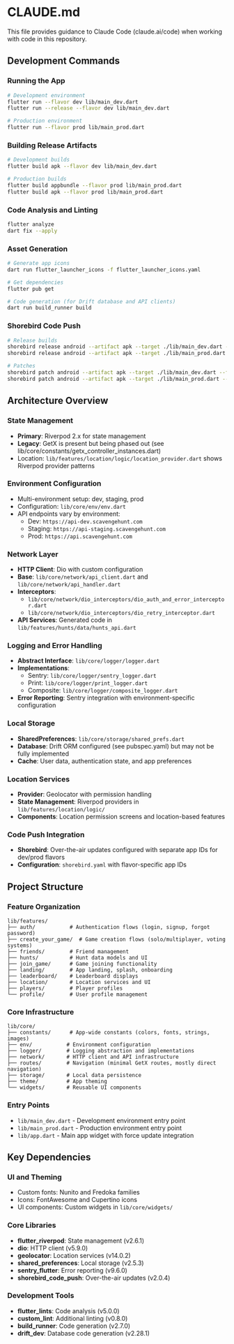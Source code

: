 # CLAUDE.md

This file provides guidance to Claude Code (claude.ai/code) when working with code in this repository.

## Development Commands

### Running the App
```bash
# Development environment
flutter run --flavor dev lib/main_dev.dart
flutter run --release --flavor dev lib/main_dev.dart

# Production environment
flutter run --flavor prod lib/main_prod.dart
```

### Building Release Artifacts
```bash
# Development builds
flutter build apk --flavor dev lib/main_dev.dart

# Production builds
flutter build appbundle --flavor prod lib/main_prod.dart
flutter build apk --flavor prod lib/main_prod.dart
```

### Code Analysis and Linting
```bash
flutter analyze
dart fix --apply
```

### Asset Generation
```bash
# Generate app icons
dart run flutter_launcher_icons -f flutter_launcher_icons.yaml

# Get dependencies
flutter pub get

# Code generation (for Drift database and API clients)
dart run build_runner build
```

### Shorebird Code Push
```bash
# Release builds
shorebird release android --artifact apk --target ./lib/main_dev.dart --flavor dev --flutter-version 3.32.8
shorebird release android --artifact apk --target ./lib/main_prod.dart --flavor prod --flutter-version 3.32.8

# Patches
shorebird patch android --artifact apk --target ./lib/main_dev.dart --flavor dev --flutter-version 3.32.8
shorebird patch android --artifact apk --target ./lib/main_prod.dart --flavor prod --flutter-version 3.32.8
```

## Architecture Overview

### State Management
- **Primary**: Riverpod 2.x for state management
- **Legacy**: GetX is present but being phased out (see lib/core/constants/getx_controller_instances.dart)
- Location: `lib/features/location/logic/location_provider.dart` shows Riverpod provider patterns

### Environment Configuration
- Multi-environment setup: dev, staging, prod
- Configuration: `lib/core/env/env.dart`
- API endpoints vary by environment:
  - Dev: `https://api-dev.scavengehunt.com`
  - Staging: `https://api-staging.scavengehunt.com`
  - Prod: `https://api.scavengehunt.com`

### Network Layer
- **HTTP Client**: Dio with custom configuration
- **Base**: `lib/core/network/api_client.dart` and `lib/core/network/api_handler.dart`
- **Interceptors**:
  - `lib/core/network/dio_interceptors/dio_auth_and_error_interceptor.dart`
  - `lib/core/network/dio_interceptors/dio_retry_interceptor.dart`
- **API Services**: Generated code in `lib/features/hunts/data/hunts_api.dart`

### Logging and Error Handling
- **Abstract Interface**: `lib/core/logger/logger.dart`
- **Implementations**:
  - Sentry: `lib/core/logger/sentry_logger.dart`
  - Print: `lib/core/logger/print_logger.dart`
  - Composite: `lib/core/logger/composite_logger.dart`
- **Error Reporting**: Sentry integration with environment-specific configuration

### Local Storage
- **SharedPreferences**: `lib/core/storage/shared_prefs.dart`
- **Database**: Drift ORM configured (see pubspec.yaml) but may not be fully implemented
- **Cache**: User data, authentication state, and app preferences

### Location Services
- **Provider**: Geolocator with permission handling
- **State Management**: Riverpod providers in `lib/features/location/logic/`
- **Components**: Location permission screens and location-based features

### Code Push Integration
- **Shorebird**: Over-the-air updates configured with separate app IDs for dev/prod flavors
- **Configuration**: `shorebird.yaml` with flavor-specific app IDs

## Project Structure

### Feature Organization
```
lib/features/
├── auth/           # Authentication flows (login, signup, forgot password)
├── create_your_game/  # Game creation flows (solo/multiplayer, voting systems)
├── friends/        # Friend management
├── hunts/          # Hunt data models and UI
├── join_game/      # Game joining functionality
├── landing/        # App landing, splash, onboarding
├── leaderboard/    # Leaderboard displays
├── location/       # Location services and UI
├── players/        # Player profiles
└── profile/        # User profile management
```

### Core Infrastructure
```
lib/core/
├── constants/      # App-wide constants (colors, fonts, strings, images)
├── env/           # Environment configuration
├── logger/        # Logging abstraction and implementations
├── network/       # HTTP client and API infrastructure
├── routes/        # Navigation (minimal GetX routes, mostly direct navigation)
├── storage/       # Local data persistence
├── theme/         # App theming
└── widgets/       # Reusable UI components
```

### Entry Points
- `lib/main_dev.dart` - Development environment entry point
- `lib/main_prod.dart` - Production environment entry point
- `lib/app.dart` - Main app widget with force update integration

## Key Dependencies

### UI and Theming
- Custom fonts: Nunito and Fredoka families
- Icons: FontAwesome and Cupertino icons
- UI components: Custom widgets in `lib/core/widgets/`

### Core Libraries
- **flutter_riverpod**: State management (v2.6.1)
- **dio**: HTTP client (v5.9.0)
- **geolocator**: Location services (v14.0.2)
- **shared_preferences**: Local storage (v2.5.3)
- **sentry_flutter**: Error reporting (v9.6.0)
- **shorebird_code_push**: Over-the-air updates (v2.0.4)

### Development Tools
- **flutter_lints**: Code analysis (v5.0.0)
- **custom_lint**: Additional linting (v0.8.0)
- **build_runner**: Code generation (v2.7.0)
- **drift_dev**: Database code generation (v2.28.1)
